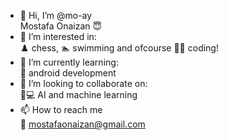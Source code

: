 - 👋 Hi, I’m @mo-ay </br>
  Mostafa Onaizan 😇
- 👀 I’m interested in: </br>
  ♟️ chess, 🏊 swimming and ofcourse 👨‍💻 coding! 
- 🌱 I’m currently learning: </br>
  📱 android development
- 💞️ I’m looking to collaborate on: </br>
  🧠💻 AI and machine learning 
- 📫 How to reach me </br>
  📧 mostafaonaizan@gmail.com
<!---
mo-ay/mo-ay is a ✨ special ✨ repository because its `README.md` (this file) appears on your GitHub profile.
You can click the Preview link to take a look at your changes.
--->
